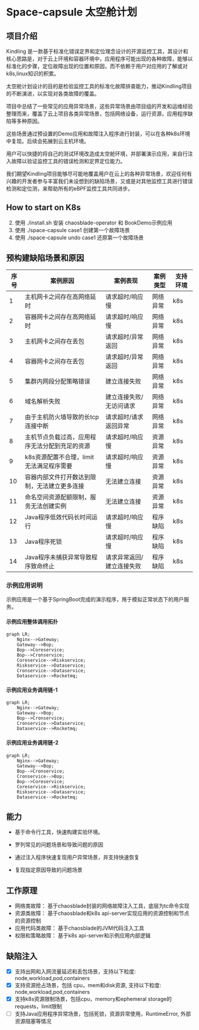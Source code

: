 # Space-capsule 太空舱计划

## 项目介绍

Kindling 是一款基于标准化错误定界和定位理念设计的开源监控工具，其设计和核心思路是，对于云上环境和容器环境中，应用程序可能出现的各种故障，能够以标准化的步骤，定位故障出现的位置和原因，而不依赖于用户对应用的了解或对k8s,linux知识的积累。

太空舱计划设计的目的是检验监控工具的标准化故障排查能力，推动Kindling项目的不断演进，以实现对各类故障的覆盖。

项目中总结了一些常见的应用异常场景，这些异常场景由项目组的开发和运维经验整理而来，覆盖了云上项目各类异常场景，包括网络设备，运行资源，应用程序缺陷等多种原因。

这些场景通过预设置的Demo应用和故障注入程序进行封装，可以在各种k8s环境中复现。后续会拓展到云主机环境。

用户可以快捷的将自己的测试环境改造成太空舱环境，并部署演示应用，来自行注入故障以验证监控工具的错误检测和定界定位能力。

我们期望Kindling项目能够尽可能地覆盖用户在云上的各种异常场景，欢迎任何有兴趣的开发者参与丰富我们未设想到的缺陷场景，又或是对其他监控工具进行错误检测和定位测，来帮助所有的eBPF监控工具共同进步。

## How to start on K8s

2. 使用 ./install.sh 安装 chaosblade-operator 和 BookDemo示例应用
3. 使用 ./space-capsule case1 创建第一个故障场景
4. 使用 ./space-capsule undo case1 还原第一个故障场景

## 预构建缺陷场景和原因

| 序号  | 案例原因                     | 案例表现          | 案例类型  |支持环境|
|-----|--------------------------|---------------|-------|---|
| 1   | 主机网卡之间存在高网络延时            | 请求超时/响应慢      | 网络异常  |k8s|
| 2   | 容器网卡之间存在高网络延时            | 请求超时/响应慢      | 网络异常  |k8s|
| 3   | 主机网卡之间存在丢包               | 请求超时/异常返回     | 网络异常  |k8s|
| 4   | 容器网卡之间存在丢包               | 请求超时/异常返回     | 网络异常  |k8s|
| 5   | 集群内网段分配策略错误              | 建立连接失败        | 网络异常  |k8s|
| 6   | 域名解析失败                   | 建立连接失败/无访问请求  | 网络异常  |k8s|
| 7   | 由于主机防火墙导致的长tcp连接中断       | 请求超时/请求返回异常   | 网络异常  |k8s|
| 8   | 主机节点负载过高，应用程序无法分配到充足的资源  | 请求超时/响应慢      | 资源异常  |k8s|
| 9   | k8s资源配置不合理，limit无法满足程序需要 | 请求超时/响应慢|  资源异常 |k8s|
| 10  | 容器内部文件打开数达到限制，无法建立更多连接   | 无法建立连接| 资源异常  |k8s|
| 11  | 命名空间资源配额限制，服务无法创建实例      | 无法建立连接| 资源异常  |k8s|
| 12  | Java程序低效代码长时间运行          | 请求超时/响应慢      | 程序缺陷  |k8s|
| 13  | Java程序死锁                 | 请求超时/响应慢      | 程序缺陷  |k8s|
| 14  | Java程序未捕获异常导致程序致命终止      | 请求异常返回/建立连接失败 | 程序缺陷  |k8s|

### 示例应用说明

示例应用是一个基于SpringBoot完成的演示程序，用于模拟正常状态下的用户服务。

#### 示例应用整体调用拓扑

```mermaid
graph LR;
    Nginx-->Gateway;
    Gateway-->Bop;
    Bop-->Coreservice;
    Bop-->Cronservice;
    Coreservice-->Riskservice;
    Riskservice-->Dataservice;
    Cronservice-->Dataservice;
    Dataservice-->Rocketmq;
```

#### 示例应用业务调用链-1
```mermaid
graph LR;
    Nginx-->Gateway;
    Gateway-->Bop;
    Bop-->Cronservice;
    Cronservice-->Dataservice;
    Dataservice-->Rocketmq;
```

#### 示例应用业务调用链-2

```mermaid
graph LR;
    Nginx-->Gateway;
    Gateway-->Bop;
    Bop-->Cronservice;
    Cronservice-->Bop;
    Bop-->Coreservice;
    Coreservice-->Riskservice;
    Riskservice-->Dataservice;
    Dataservice-->Rocketmq;
```

## 能力

- 基于命令行工具，快速构建实验环境。

- 罗列常见的问题场景和导致问题的原因

- 通过注入程序快速复现用户异常场景，并支持快速恢复

- 复现指定原因导致的问题场景

## 工作原理

- 网络类故障： 基于chaosblade封装的网络故障注入工具，底层为tc命令实现
- 资源类故障： 基于chaosblade和k8s api-server实现应用的资源控制和节点的资源控制 
- 应用代码类故障： 基于chaosblade的JVM代码注入工具
- 权限和策略故障： 基于k8s api-server和示例应用内部逻辑

## 缺陷注入

- [x] 支持出网和入网流量延迟和丢包场景，支持以下粒度: node,workload,pod,containers
- [x] 支持资源抢占场景，包括 cpu，mem和disk资源, 支持以下粒度: node,workload,pod,containers
- [x] 支持k8s资源限制场景，包括cpu，memory和ephemeral storage的requests，limit限制
- [ ] 支持Java应用程序异常场景，包括死锁，资源异常使用，RuntimeError, 外部资源阻塞等情况